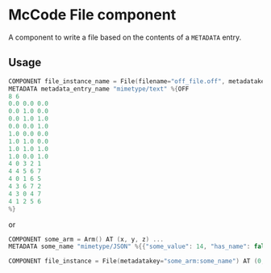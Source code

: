 # McCode File component
A component to write a file based on the contents of a `METADATA` entry.

## Usage

```c
COMPONENT file_instance_name = File(filename="off_file.off", metadatakey="file_instance_name:metadata_entry_name") AT (0, 0, 0)
METADATA metadata_entry_name "mimetype/text" %{OFF
8 6
0.0 0.0 0.0
0.0 1.0 0.0
0.0 1.0 1.0
0.0 0.0 1.0
1.0 0.0 0.0
1.0 1.0 0.0
1.0 1.0 1.0
1.0 0.0 1.0
4 0 3 2 1
4 4 5 6 7
4 0 1 6 5
4 3 6 7 2
4 3 0 4 7
4 1 2 5 6
%}
```

or 

```c
COMPONENT some_arm = Arm() AT (x, y, z) ...
METADATA some_name "mimetype/JSON" %{{"some_value": 14, "has_name": false}%}

COMPONENT file_instance = File(metadatakey="some_arm:some_name") AT (0, 0, 0);
```
